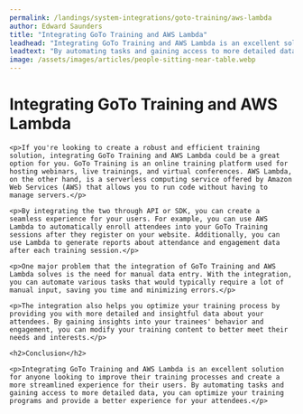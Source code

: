 ```yaml
---
permalink: /landings/system-integrations/goto-training/aws-lambda
author: Edward Saunders
title: "Integrating GoTo Training and AWS Lambda"
leadhead: "Integrating GoTo Training and AWS Lambda is an excellent solution for anyone looking to improve their training processes and create a more streamlined experience for their users"
leadtext: "By automating tasks and gaining access to more detailed data, you can optimize your training programs and provide a better experience for your attendees."
image: /assets/images/articles/people-sitting-near-table.webp
---
```

<div class="arttext">    <h1>Integrating GoTo Training and AWS Lambda</h1>
    
    <p>If you're looking to create a robust and efficient training solution, integrating GoTo Training and AWS Lambda could be a great option for you. GoTo Training is an online training platform used for hosting webinars, live trainings, and virtual conferences. AWS Lambda, on the other hand, is a serverless computing service offered by Amazon Web Services (AWS) that allows you to run code without having to manage servers.</p>

    <p>By integrating the two through API or SDK, you can create a seamless experience for your users. For example, you can use AWS Lambda to automatically enroll attendees into your GoTo Training sessions after they register on your website. Additionally, you can use Lambda to generate reports about attendance and engagement data after each training session.</p>

    <p>One major problem that the integration of GoTo Training and AWS Lambda solves is the need for manual data entry. With the integration, you can automate various tasks that would typically require a lot of manual input, saving you time and minimizing errors.</p>

    <p>The integration also helps you optimize your training process by providing you with more detailed and insightful data about your attendees. By gaining insights into your trainees' behavior and engagement, you can modify your training content to better meet their needs and interests.</p>

    <h2>Conclusion</h2>

    <p>Integrating GoTo Training and AWS Lambda is an excellent solution for anyone looking to improve their training processes and create a more streamlined experience for their users. By automating tasks and gaining access to more detailed data, you can optimize your training programs and provide a better experience for your attendees.</p>
</div>